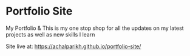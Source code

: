 # Portfolio Site
My Portfolio &amp;
This is my one stop shop for all the updates on my latest projects as well as new skills I learn

Site live at: https://achalparikh.github.io/portfolio-site/
